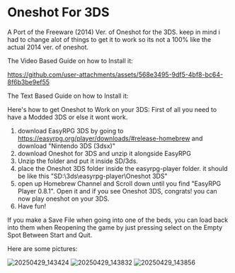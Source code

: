 # Oneshot For 3DS
A Port of the Freeware (2014) Ver. of Oneshot for the 3DS.
keep in mind i had to change alot of things to get it to work so its not a 100% like the actual 2014 ver. of oneshot.

The Video Based Guide on how to Install it:



https://github.com/user-attachments/assets/568e3495-9df5-4bf8-bc64-8f6b3be9ef55



The Text Based Guide on how to Install it:

Here's how to get Oneshot to Work on your 3DS:
First of all you need to have a Modded 3DS or else it wont work.
1. download EasyRPG 3DS by going to https://easyrpg.org/player/downloads/#release-homebrew and download "Nintendo 3DS (3dsx)"
2. download Oneshot for 3DS and unzip it alongside EasyRPG
3. Unzip the folder and put it inside SD/3ds.
4. place the Oneshot 3DS folder inside the easyrpg-player folder. it should be like this "SD:\3ds\easyrpg-player\Oneshot 3DS"
5. open up Homebrew Channel and Scroll down until you find "EasyRPG Player 0.8.1". Open it and if you see Oneshot 3DS, congrats! you can now play
oneshot on your 3DS.
6. Have fun!

If you make a Save File when going into one of the beds, you can load back into them when Reopening the game by just pressing select on the Empty Spot Between Start and Quit.

Here are some pictures:

![20250429_143424](https://github.com/user-attachments/assets/21ffa958-3cda-4e79-92fd-905e37d54388)
![20250429_143832](https://github.com/user-attachments/assets/6407ba0c-33d8-4308-a4c9-8c8301423077)
![20250429_143856](https://github.com/user-attachments/assets/2482b69b-3060-4abe-992e-b4f5e0295e29)
